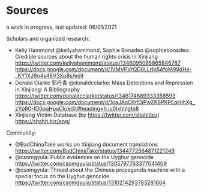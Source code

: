 # Sources
a work in progress, last updated: 06/01/2021

Scholars and organized research:

* Kelly Hammond @kellyahammond, Sophie Bonadeo @sophiebonadeo: Credible sources about the human rights crisis in Xinjiang  
  https://twitter.com/kellyahammond/status/1346095065865846787  
  https://docs.google.com/document/d/1VMVPVrQD8LLrIp54foM99dHx-_KY1XJ9o4s48V3Xp8s/edit
* Donald Clarke 郭丹青 @donaldcclarke: Mass Detentions and Repression in Xinjiang: A Bibliography  
  https://twitter.com/donaldcclarke/status/1346174689333358593  
  https://docs.google.com/document/d/1oaJAqOlhfDiPwZK6PKPEqHihXg_zYp80-IO0oqHpuCk/edit#heading=h.iu0lxhhlgto8  
* Xinjiang Victim Database (by https://twitter.com/shahitbiz)  
  https://shahit.biz/eng/ 

Community:

* @BadChinaTake works on Xinjiang document translations  
  https://twitter.com/BadChinaTake/status/1344772564871221249
* @csomgyula: Public evidences on the Uyghur genocide  
  https://twitter.com/csomgyula/status/1305797763377041409
* @csomgyula: Thread about the Chinese propaganda machine with a special focus on the Uyghur genocide  
  https://twitter.com/csomgyula/status/1310214293783281664
